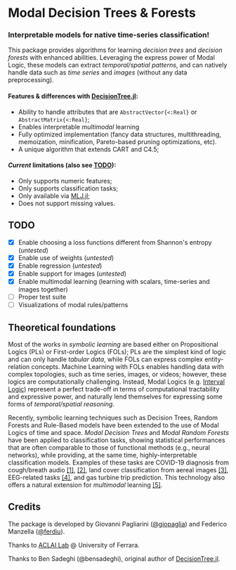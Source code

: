 # Modal Decision Trees & Forests

### Interpretable models for native time-series classification!

This package provides algorithms for learning *decision trees* and *decision forests* with enhanced abilities.
Leveraging the express power of Modal Logic, these models can extract *temporal/spatial patterns*, and can natively handle data such as *time series* and *images* (without any data preprocessing).

#### Features & differences with [DecisionTree.jl](https://github.com/JuliaAI/DecisionTree.jl):
- Ability to handle attributes that are `AbstractVector{<:Real}` or `AbstractMatrix{<:Real}`;
- Enables interpretable *multimodal* learning
- Fully optimized implementation (fancy data structures, multithreading, memoization, minification, Pareto-based pruning optimizations, etc).
- A unique algorithm that extends CART and C4.5;
<!-- - TODO -->
<!-- - Four pruning conditions: max_depth, min_samples_leaf, min_purity_increase, max_purity_at_leaf -->
<!-- TODO - Top-down pre-pruning & post-pruning -->
<!-- - Bagging (Random Forests) TODO dillo meglio -->

#### *Current* limitations (also see [TODO](#todo)):
- Only supports numeric features;
- Only supports classification tasks;
- Only available via [MLJ.jl](https://github.com/alan-turing-institute/MLJ.jl);
- Does not support missing values.

<!-- 
## Installation

Simply type the following commands in Julia's REPL:

```julia
Pkg.add(url="https://github.com/giopaglia/ModalDecisionTrees.jl")
```
-->

<!--
## Usage

```julia
# Install package
using Pkg;
Pkg.add(url="https://github.com/giopaglia/ModalDecisionTrees.jl")
Pkg.add("MLJ")

using MLJ
using ModalDecisionTrees

TODO load dummy dataset
TODO perform learning

...

TODO show tree and explain how to interpret the results
print_tree(tree)
```

TODO explain parameters
-->


<!-- TODO (`Y isa Vector{<:{Integer,String}}`) -->

<!--
Detailed usage instructions are available for each model using the doc method. For example:

```julia
using MLJ
doc("DecisionTreeClassifier", pkg="ModalDecisionTrees")
```

Available models are: AdaBoostStumpClassifier, DecisionTreeClassifier, DecisionTreeRegressor, RandomForestClassifier, RandomForestRegressor.


-->
<!-- 
## Visualization

A DecisionTree model can be visualized using the print_tree-function of its native interface (for an example see above in section 'Classification Example'). -->

## TODO

- [x]  Enable choosing a loss functions different from Shannon's entropy (*untested*)
- [x]  Enable use of weights (*untested*)
- [x]  Enable regression (*untested*)
- [x]  Enable support for images (*untested*)
- [x]  Enable multimodal learning (learning with scalars, time-series and images together)
- [ ]  Proper test suite
- [ ]  Visualizations of modal rules/patterns

## Theoretical foundations

Most of the works in *symbolic learning* are based either on Propositional Logics (PLs) or First-order Logics (FOLs); PLs are the simplest kind of logic and can only handle *tabular data*, while FOLs can express complex entity-relation concepts. Machine Learning with FOLs enables handling data with complex topologies, such as time series, images, or videos; however, these logics are computationally challenging. Instead, Modal Logics (e.g. [Interval Logic](https://en.wikipedia.org/wiki/Interval_temporal_logic)) represent a perfect trade-off in terms of computational tractability and expressive power, and naturally lend themselves for expressing some forms of *temporal/spatial reasoning*.

Recently, symbolic learning techniques such as Decision Trees, Random Forests and Rule-Based models have been extended to the use of Modal Logics of time and space. *Modal Decision Trees* and *Modal Random Forests* have been applied to classification tasks, showing statistical performances that are often comparable to those of functional methods (e.g., neural networks), while providing, at the same time, highly-interpretable classification models. Examples of these tasks are COVID-19 diagnosis from cough/breath audio [[1]](https://papers.ssrn.com/sol3/papers.cfm?abstract_id=4102488), [[2]](https://drops.dagstuhl.de/opus/volltexte/2021/14783/pdf/LIPIcs-TIME-2021-7.pdf), land cover classification from aereal images [[3]](https://arxiv.org/abs/2109.08325), EEG-related tasks [[4]](https://link.springer.com/chapter/10.1007/978-3-031-06242-1_53), and gas turbine trip prediction.
This technology also offers a natural extension for *multimodal* learning [[5]](http://ceur-ws.org/Vol-2987/paper7.pdf).

## Credits

The package is developed by Giovanni Pagliarini ([@giopaglia](https://giopaglia.github.io/)) and Federico Manzella ([@ferdiu](https://ferdiu.github.io/)).

Thanks to [ACLAI Lab](https://aclai.unife.it/index.php/en/home-page/) @ University of Ferrara.

Thanks to Ben Sadeghi (@bensadeghi), original author of [DecisionTree.jl](https://github.com/bensadeghi/DecisionTree.jl).

<!-- TODO add citation and CITATION.bib file -->
